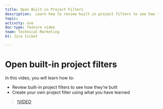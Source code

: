 ```yaml
---
title: Open Built-in Project Filters
description:  Learn how to review built-in project filters to see how they’re built and create your own project filter in [!DNL Adobe Workfront].
topic: 
activity: use
doc-type: feature video
team: Technical Marketing
kt: Jira ticket 

---
```

# Open built-in project filters

In this video, you will learn how to:

* Review built-in project filters to see how they’re built 
* Create your own project filter using what you have learned 

>[!VIDEO](https://video.tv.adobe.com/v/336817/?quality=12)
